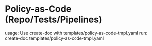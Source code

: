 # Policy-as-Code (Repo/Tests/Pipelines)

usage: Use create-doc with templates/policy-as-code-tmpl.yaml
run: create-doc templates/policy-as-code-tmpl.yaml
